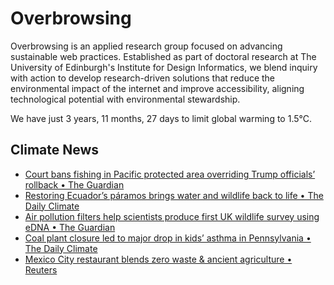 # Overbrowsing

Overbrowsing is an applied research group focused on advancing sustainable web practices. Established as part of doctoral research at The University of Edinburgh's Institute for Design Informatics, we blend inquiry with action to develop research-driven solutions that reduce the environmental impact of the internet and improve accessibility, aligning technological potential with environmental stewardship.

<!-- clock-time -->
We have just 3 years, 11 months, 27 days to limit global warming to 1.5°C.
<!-- /clock-time -->

## Climate News
<!-- clock-news -->
- [Court bans fishing in Pacific protected area overriding Trump officials’ rollback • The Guardian](https://www.theguardian.com/us-news/2025/aug/10/pacific-islands-heritage-monument-trump-administration )
- [Restoring Ecuador’s páramos brings water and wildlife back to life • The Daily Climate](https://www.dailyclimate.org/restoring-ecuadors-paramos-brings-water-and-wildlife-back-to-life-2673869853.html )
- [Air pollution filters help scientists produce first UK wildlife survey using eDNA • The Guardian](https://www.theguardian.com/environment/2025/aug/08/air-pollution-filters-first-uk-wildlife-survey-edna )
- [Coal plant closure led to major drop in kids’ asthma in Pennsylvania • The Daily Climate](https://www.dailyclimate.org/coal-plant-closure-led-to-major-drop-in-kids-asthma-in-pennsylvania-2673869878.html )
- [Mexico City restaurant blends zero waste & ancient agriculture • Reuters](https://www.reuters.com/lifestyle/mexico-city-restaurant-blends-zero-waste-ancient-agriculture-2025-08-07/ )
<!-- /clock-news -->
